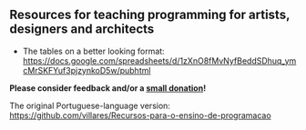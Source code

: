## Resources for teaching programming for artists, designers and architects

- The tables on a better looking format:
https://docs.google.com/spreadsheets/d/1zXnO8fMvNyfBeddSDhuq_ymcMrSKFYuf3pjzynkoD5w/pubhtml

**Please consider feedback and/or a [small donation](https://www.paypal.com/cgi-bin/webscr?cmd=_s-xclick&hosted_button_id=HCGAKACDMVNV2)!**

The original Portuguese-language version:
https://github.com/villares/Recursos-para-o-ensino-de-programacao

